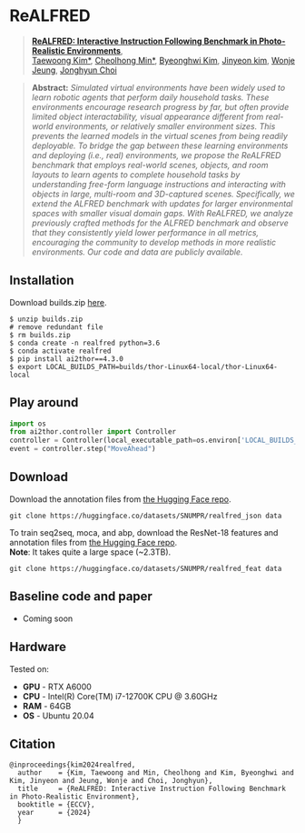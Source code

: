# ReALFRED
> [**ReALFRED: Interactive Instruction Following Benchmark in Photo-Realistic Environments**](https://twoongg.github.io/projects/realfred),            
[Taewoong Kim*](https://twoongg.github.io), 
[Cheolhong Min*](https://mch0916.github.io/), 
[Byeonghwi Kim](https://bhkim94.github.io/), 
[Jinyeon kim](https://wild-reptile-5c4.notion.site/Jinyeon-Kim-s-Portfolio-page-ef855010f6c445488ad6969ed7cda11f?pvs=4), 
[Wonje Jeung](https://cryinginitial.github.io/), 
[Jonghyun Choi](https://ppolon.github.io)

> **Abstract:** *Simulated virtual environments have been widely used to learn robotic agents that perform daily household tasks. These environments encourage research progress by far, but often provide limited object interactability, visual appearance different from real-world environments, or relatively smaller environment sizes. This prevents the learned models in the virtual scenes from being readily deployable. To bridge the gap between these learning environments and deploying (i.e., real) environments, we propose the ReALFRED benchmark that employs real-world scenes, objects, and room layouts to learn agents to complete household tasks by understanding free-form language instructions and interacting with objects in large, multi-room and 3D-captured scenes. Specifically, we extend the ALFRED benchmark with updates for larger environmental spaces with smaller visual domain gaps. With ReALFRED, we analyze previously crafted methods for the ALFRED benchmark and observe that they consistently yield lower performance in all metrics, encouraging the community to develop methods in more realistic environments. Our code and data are publicly available.*

## Installation

Download builds.zip [here](https://drive.google.com/file/d/1ZAr-boREIUxqJoYefz4Lwxl_kPjzRtLf/view?usp=sharing).

```
$ unzip builds.zip
# remove redundant file
$ rm builds.zip
$ conda create -n realfred python=3.6
$ conda activate realfred
$ pip install ai2thor==4.3.0
$ export LOCAL_BUILDS_PATH=builds/thor-Linux64-local/thor-Linux64-local
```

## Play around
```python
import os
from ai2thor.controller import Controller
controller = Controller(local_executable_path=os.environ['LOCAL_BUILDS_PATH'])
event = controller.step("MoveAhead")
```

## Download
Download the annotation files from <a href="https://huggingface.co/datasets/SNUMPR/realfred_json">the Hugging Face repo</a>.
```
git clone https://huggingface.co/datasets/SNUMPR/realfred_json data
```

To train seq2seq, moca, and abp, download the ResNet-18 features and annotation files from <a href="https://huggingface.co/datasets/SNUMPR/realfred_feat">the Hugging Face repo</a>.
<br>
**Note**: It takes quite a large space (~2.3TB).
```
git clone https://huggingface.co/datasets/SNUMPR/realfred_feat data
```


## Baseline code and paper
- Coming soon

## Hardware 
Tested on:
- **GPU** - RTX A6000
- **CPU** - Intel(R) Core(TM) i7-12700K CPU @ 3.60GHz
- **RAM** - 64GB
- **OS** - Ubuntu 20.04

## Citation
```
@inproceedings{kim2024realfred,
  author    = {Kim, Taewoong and Min, Cheolhong and Kim, Byeonghwi and Kim, Jinyeon and Jeung, Wonje and Choi, Jonghyun},
  title     = {ReALFRED: Interactive Instruction Following Benchmark in Photo-Realistic Environment},
  booktitle = {ECCV},
  year      = {2024}
  }
```
